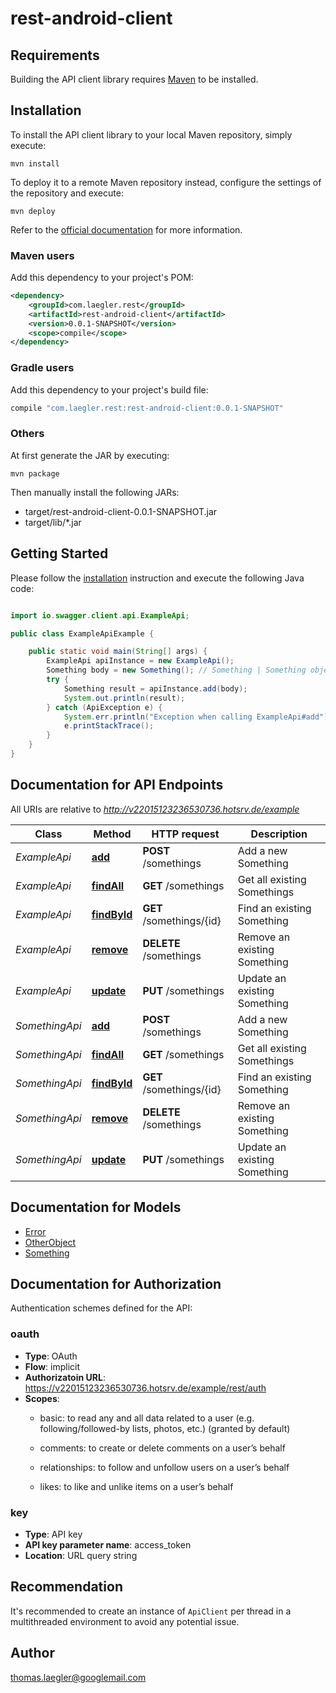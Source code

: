 # rest-android-client

## Requirements

Building the API client library requires [Maven](https://maven.apache.org/) to be installed.

## Installation

To install the API client library to your local Maven repository, simply execute:

```shell
mvn install
```

To deploy it to a remote Maven repository instead, configure the settings of the repository and execute:

```shell
mvn deploy
```

Refer to the [official documentation](https://maven.apache.org/plugins/maven-deploy-plugin/usage.html) for more information.

### Maven users

Add this dependency to your project's POM:

```xml
<dependency>
    <groupId>com.laegler.rest</groupId>
    <artifactId>rest-android-client</artifactId>
    <version>0.0.1-SNAPSHOT</version>
    <scope>compile</scope>
</dependency>
```

### Gradle users

Add this dependency to your project's build file:

```groovy
compile "com.laegler.rest:rest-android-client:0.0.1-SNAPSHOT"
```

### Others

At first generate the JAR by executing:

    mvn package

Then manually install the following JARs:

* target/rest-android-client-0.0.1-SNAPSHOT.jar
* target/lib/*.jar

## Getting Started

Please follow the [installation](#installation) instruction and execute the following Java code:

```java

import io.swagger.client.api.ExampleApi;

public class ExampleApiExample {

    public static void main(String[] args) {
        ExampleApi apiInstance = new ExampleApi();
        Something body = new Something(); // Something | Something object that needs to be added to database. 
        try {
            Something result = apiInstance.add(body);
            System.out.println(result);
        } catch (ApiException e) {
            System.err.println("Exception when calling ExampleApi#add");
            e.printStackTrace();
        }
    }
}

```

## Documentation for API Endpoints

All URIs are relative to *http://v22015123236530736.hotsrv.de/example*

Class | Method | HTTP request | Description
------------ | ------------- | ------------- | -------------
*ExampleApi* | [**add**](docs/ExampleApi.md#add) | **POST** /somethings | Add a new Something
*ExampleApi* | [**findAll**](docs/ExampleApi.md#findAll) | **GET** /somethings | Get all existing Somethings
*ExampleApi* | [**findById**](docs/ExampleApi.md#findById) | **GET** /somethings/{id} | Find an existing Something
*ExampleApi* | [**remove**](docs/ExampleApi.md#remove) | **DELETE** /somethings | Remove an existing Something
*ExampleApi* | [**update**](docs/ExampleApi.md#update) | **PUT** /somethings | Update an existing Something
*SomethingApi* | [**add**](docs/SomethingApi.md#add) | **POST** /somethings | Add a new Something
*SomethingApi* | [**findAll**](docs/SomethingApi.md#findAll) | **GET** /somethings | Get all existing Somethings
*SomethingApi* | [**findById**](docs/SomethingApi.md#findById) | **GET** /somethings/{id} | Find an existing Something
*SomethingApi* | [**remove**](docs/SomethingApi.md#remove) | **DELETE** /somethings | Remove an existing Something
*SomethingApi* | [**update**](docs/SomethingApi.md#update) | **PUT** /somethings | Update an existing Something


## Documentation for Models

 - [Error](docs/Error.md)
 - [OtherObject](docs/OtherObject.md)
 - [Something](docs/Something.md)


## Documentation for Authorization

Authentication schemes defined for the API:
### oauth

- **Type**: OAuth
- **Flow**: implicit
- **Authorizatoin URL**: https://v22015123236530736.hotsrv.de/example/rest/auth
- **Scopes**: 
  - basic: to read any and all data related to a user (e.g. following/followed-by
 lists, photos, etc.) (granted by default)

  - comments: to create or delete comments on a user’s behalf
  - relationships: to follow and unfollow users on a user’s behalf
  - likes: to like and unlike items on a user’s behalf

### key

- **Type**: API key
- **API key parameter name**: access_token
- **Location**: URL query string


## Recommendation

It's recommended to create an instance of `ApiClient` per thread in a multithreaded environment to avoid any potential issue.

## Author

thomas.laegler@googlemail.com


